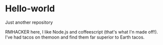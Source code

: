 # Hello-world
Just another repository

RMHACKER here, I like Node.js and coffeescript (that's what I'n made off!).
I've had tacos on themoon and find them far superior to Earth tacos.
